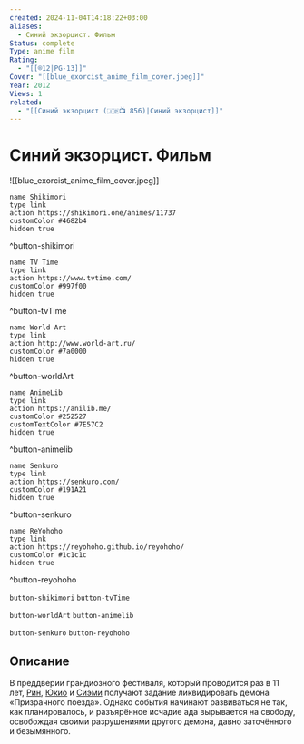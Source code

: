 ```yaml
---
created: 2024-11-04T14:18:22+03:00
aliases:
  - Синий экзорцист. Фильм
Status: complete
Type: anime film
Rating:
  - "[[®️12|PG-13]]"
Cover: "[[blue_exorcist_anime_film_cover.jpeg]]"
Year: 2012
Views: 1
related:
  - "[[Синий экзорцист (🇯🇵📺 856)|Синий экзорцист]]"
---
```


# Синий экзорцист. Фильм

![[blue_exorcist_anime_film_cover.jpeg]]

```button
name Shikimori
type link
action https://shikimori.one/animes/11737
customColor #4682b4
hidden true
```
^button-shikimori

```button
name TV Time
type link
action https://www.tvtime.com/
customColor #997f00
hidden true
```
^button-tvTime

```button
name World Art
type link
action http://www.world-art.ru/
customColor #7a0000
hidden true
```
^button-worldArt

```button
name AnimeLib
type link
action https://anilib.me/
customColor #252527
customTextColor #7E57C2
hidden true
```
^button-animelib

```button
name Senkuro
type link
action https://senkuro.com/
customColor #191A21
hidden true
```
^button-senkuro

```button
name ReYohoho
type link
action https://reyohoho.github.io/reyohoho/
customColor #1c1c1c
hidden true
```
^button-reyohoho

`button-shikimori` `button-tvTime`

`button-worldArt` `button-animelib`

`button-senkuro` `button-reyohoho`

## Описание

В преддверии грандиозного фестиваля, который проводится раз в 11 лет, [Рин](https://shikimori.one/characters/24482-rin-okumura), [Юкио](https://shikimori.one/characters/24734-yukio-okumura) и [Сиэми](https://shikimori.one/characters/30430-shiemi-moriyama) получают задание ликвидировать демона «Призрачного поезда». Однако события начинают развиваться не так, как планировалось, и разъярённое исчадие ада вырывается на свободу, освобождая своими разрушениями другого демона, давно заточённого и безымянного.
